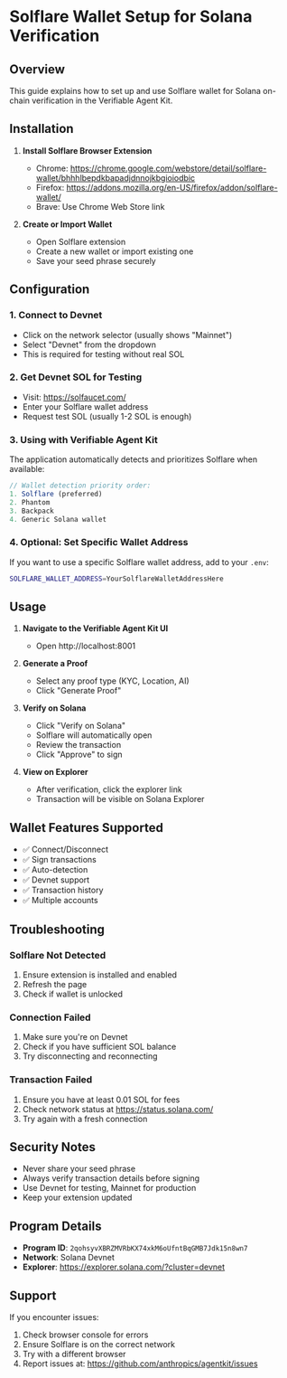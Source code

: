 # Solflare Wallet Setup for Solana Verification

## Overview
This guide explains how to set up and use Solflare wallet for Solana on-chain verification in the Verifiable Agent Kit.

## Installation

1. **Install Solflare Browser Extension**
   - Chrome: https://chrome.google.com/webstore/detail/solflare-wallet/bhhhlbepdkbapadjdnnojkbgioiodbic
   - Firefox: https://addons.mozilla.org/en-US/firefox/addon/solflare-wallet/
   - Brave: Use Chrome Web Store link

2. **Create or Import Wallet**
   - Open Solflare extension
   - Create a new wallet or import existing one
   - Save your seed phrase securely

## Configuration

### 1. Connect to Devnet
- Click on the network selector (usually shows "Mainnet")
- Select "Devnet" from the dropdown
- This is required for testing without real SOL

### 2. Get Devnet SOL for Testing
- Visit: https://solfaucet.com/
- Enter your Solflare wallet address
- Request test SOL (usually 1-2 SOL is enough)

### 3. Using with Verifiable Agent Kit

The application automatically detects and prioritizes Solflare when available:

```javascript
// Wallet detection priority order:
1. Solflare (preferred)
2. Phantom
3. Backpack
4. Generic Solana wallet
```

### 4. Optional: Set Specific Wallet Address

If you want to use a specific Solflare wallet address, add to your `.env`:

```bash
SOLFLARE_WALLET_ADDRESS=YourSolflareWalletAddressHere
```

## Usage

1. **Navigate to the Verifiable Agent Kit UI**
   - Open http://localhost:8001

2. **Generate a Proof**
   - Select any proof type (KYC, Location, AI)
   - Click "Generate Proof"

3. **Verify on Solana**
   - Click "Verify on Solana"
   - Solflare will automatically open
   - Review the transaction
   - Click "Approve" to sign

4. **View on Explorer**
   - After verification, click the explorer link
   - Transaction will be visible on Solana Explorer

## Wallet Features Supported

- ✅ Connect/Disconnect
- ✅ Sign transactions
- ✅ Auto-detection
- ✅ Devnet support
- ✅ Transaction history
- ✅ Multiple accounts

## Troubleshooting

### Solflare Not Detected
1. Ensure extension is installed and enabled
2. Refresh the page
3. Check if wallet is unlocked

### Connection Failed
1. Make sure you're on Devnet
2. Check if you have sufficient SOL balance
3. Try disconnecting and reconnecting

### Transaction Failed
1. Ensure you have at least 0.01 SOL for fees
2. Check network status at https://status.solana.com/
3. Try again with a fresh connection

## Security Notes

- Never share your seed phrase
- Always verify transaction details before signing
- Use Devnet for testing, Mainnet for production
- Keep your extension updated

## Program Details

- **Program ID**: `2qohsyvXBRZMVRbKX74xkM6oUfntBqGMB7Jdk15n8wn7`
- **Network**: Solana Devnet
- **Explorer**: https://explorer.solana.com/?cluster=devnet

## Support

If you encounter issues:
1. Check browser console for errors
2. Ensure Solflare is on the correct network
3. Try with a different browser
4. Report issues at: https://github.com/anthropics/agentkit/issues